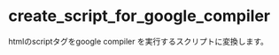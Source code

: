 create_script_for_google_compiler
=================================

htmlのscriptタグをgoogle compiler を実行するスクリプトに変換します。